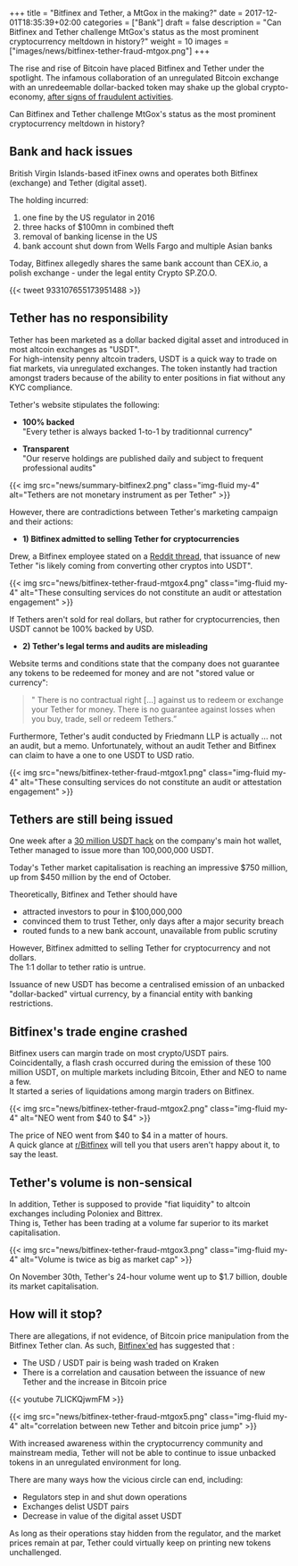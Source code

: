+++
title = "Bitfinex and Tether, a MtGox in the making?"
date = 2017-12-01T18:35:39+02:00
categories = ["Bank"]
draft = false
description = "Can Bitfinex and Tether challenge MtGox's status as the most prominent cryptocurrency meltdown in history?"
weight = 10
images = ["images/news/bitfinex-tether-fraud-mtgox.png"]
+++

The rise and rise of Bitcoin have placed Bitfinex and Tether under the spotlight. The infamous collaboration of an unregulated Bitcoin exchange with an unredeemable dollar-backed token may shake up the global crypto-economy, <a href=https://www.tropyc.co/news/summary-bitfinex/ target=_blank>after signs of fraudulent activities</a>.

Can Bitfinex and Tether challenge MtGox's status as the most prominent cryptocurrency meltdown in history?

## Bank and hack issues

British Virgin Islands-based itFinex owns and operates both Bitfinex (exchange) and Tether (digital asset).

The holding incurred:

1. one fine by the US regulator in 2016
2. three hacks of $100mn in combined theft 
3. removal of banking license in the US
4. bank account shut down from Wells Fargo and multiple Asian banks

Today, Bitfinex allegedly shares the same bank account than CEX.io, a polish exchange - under the legal entity Crypto SP.ZO.O.

{{< tweet 933107655173951488 >}}


## Tether has no responsibility

Tether has been marketed as a dollar backed digital asset and introduced in most altcoin exchanges as "USDT".  
For high-intensity penny altcoin traders, USDT is a quick way to trade on fiat markets, via unregulated exchanges. The token instantly had traction amongst traders because of the ability to enter positions in fiat without any KYC compliance.

Tether's website stipulates the following:

* **100% backed**  
"Every tether is always backed 1-to-1 by traditionnal currency"

* **Transparent**  
"Our reserve holdings are published daily and subject to frequent professional audits"

{{< img src="news/summary-bitfinex2.png" class="img-fluid my-4" alt="Tethers are not monetary instrument as per Tether" >}}  

However, there are contradictions between Tether's marketing campaign and their actions:


* **1) Bitfinex admitted to selling Tether for cryptocurrencies**

Drew, a Bitfinex employee stated on a <a href=http://archive.is/R6sku target=_blank>Reddit thread</a>, that issuance of new Tether "is likely coming from converting other cryptos into USDT".

{{< img src="news/bitfinex-tether-fraud-mtgox4.png" class="img-fluid my-4" alt="These consulting services do not constitute an audit or attestation engagement" >}}  


If Tethers aren't sold for real dollars, but rather for cryptocurrencies, then USDT cannot be 100% backed by USD.

* **2) Tether's legal terms and audits are misleading**

Website terms and conditions state that the company does not guarantee any tokens to be redeemed for money and are not "stored value or currency":

>" There is no contractual right […] against us to redeem or exchange your Tether for money. There is no guarantee against losses when you buy, trade, sell or redeem Tethers.”

Furthermore, Tether's audit conducted by Friedmann LLP is actually ... not an audit, but a memo. Unfortunately, without an audit Tether and Bitfinex can claim to have a one to one USDT to USD ratio. 

{{< img src="news/bitfinex-tether-fraud-mtgox1.png" class="img-fluid my-4" alt="These consulting services do not constitute an audit or attestation engagement" >}}  


## Tethers are still being issued

One week after a <a href=https://www.theverge.com/2017/11/21/16684296/tether-cryptocurrency-stolen-30-million-hack target=_blank>30 million USDT hack</a> on the company's main hot wallet, Tether managed to issue more than 100,000,000 USDT.

Today's Tether market capitalisation is reaching an impressive $750 million, up from $450 million by the end of October.

Theoretically, Bitfinex and Tether should have 

* attracted investors to pour in $100,000,000
* convinced them to trust Tether, only days after a major security breach
* routed funds to a new bank account, unavailable from public scrutiny

However, Bitfinex admitted to selling Tether for cryptocurrency and not dollars.  
The 1:1 dollar to tether ratio is untrue.  

Issuance of new USDT has become a centralised emission of an unbacked "dollar-backed" virtual currency, by a financial entity with banking restrictions.


## Bitfinex's trade engine crashed

Bitfinex users can margin trade on most crypto/USDT pairs.  
Coincidentally, a flash crash occurred during the emission of these 100 million USDT, on multiple markets including Bitcoin, Ether and NEO to name a few.  
It started a series of liquidations among margin traders on Bitfinex.

{{< img src="news/bitfinex-tether-fraud-mtgox2.png" class="img-fluid my-4" alt="NEO went from $40 to $4" >}} 

The price of NEO went from $40 to $4 in a matter of hours.  
A quick glance at <a href=https://www.reddit.com/r/bitfinex/ target=_true>r/Bitfinex</a> will tell you that users aren't happy about it, to say the least.

## Tether's volume is non-sensical

In addition, Tether is supposed to provide "fiat liquidity" to altcoin exchanges including Poloniex and Bittrex.  
Thing is, Tether has been trading at a volume far superior to its market capitalisation.

{{< img src="news/bitfinex-tether-fraud-mtgox3.png" class="img-fluid my-4" alt="Volume is twice as big as market cap" >}}  

On November 30th, Tether's 24-hour volume went up to $1.7 billion, double its market capitalisation.


## How will it stop?

There are allegations, if not evidence, of Bitcoin price manipulation from the Bitfinex Tether clan. As such, <a href=www.twitter.com/bitfinexed target=_blank>Bitfinex'ed</a> has suggested that :

* The USD / USDT pair is being wash traded on Kraken 
* There is a correlation and causation between the issuance of new Tether and the increase in Bitcoin price

{{< youtube 7LlCKQjwmFM >}}

{{< img src="news/bitfinex-tether-fraud-mtgox5.png" class="img-fluid my-4" alt="correlation between new Tether and bitcoin price jump" >}} 

With increased awareness within the cryptocurrency community and mainstream media, Tether will not be able to continue to issue unbacked tokens in an unregulated environment for long. 

There are many ways how the vicious circle can end, including:

* Regulators step in and shut down operations
* Exchanges delist USDT pairs
* Decrease in value of the digital asset USDT

As long as their operations stay hidden from the regulator, and the market prices remain at par, Tether could virtually keep on printing new tokens unchallenged.
